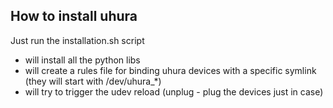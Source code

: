 ## How to install uhura
Just run the installation.sh script

- will install all the python libs
- will create a rules file for binding uhura devices with a specific symlink (they will start with /dev/uhura_*)
- will try to trigger the udev reload (unplug - plug the devices just in case)

